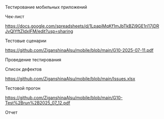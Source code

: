 Тестирование мобильных приложений

Чек-лист

https://docs.google.com/spreadsheets/d/1LpapiMqKf1mJbTkBZj9GE1ri17jDRJvQIYftZIdxlFM/edit?usp=sharing

Тестовые сценарии

https://github.com/ZiganshinaAlsu/mobile/blob/main/G10-2025-07-11.pdf

Проведение тестирования 

Список дефектов

https://github.com/ZiganshinaAlsu/mobile/blob/main/Issues.xlsx

Тестовой прогон

https://github.com/ZiganshinaAlsu/mobile/blob/main/G10-Test%2Brun%2B2025_07_12.pdf

Отчет

